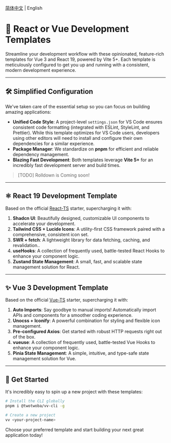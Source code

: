 [简体中文](README.zh-CN.md) | English

# 🚀 React or Vue Development Templates

Streamline your development workflow with these opinionated, feature-rich templates for Vue 3 and React 19, powered by Vite 5+. Each template is meticulously configured to get you up and running with a consistent, modern development experience.

---

## 🛠️ Simplified Configuration

We've taken care of the essential setup so you can focus on building amazing applications:

-   **Unified Code Style**: A project-level `settings.json` for VS Code ensures consistent code formatting (integrated with ESLint, StyleLint, and Prettier). While this template optimizes for VS Code users, developers using other editors will need to install and configure their own dependencies for a similar experience.
-   **Package Manager**: We standardize on **pnpm** for efficient and reliable dependency management.
-   **Blazing Fast Development**: Both templates leverage **Vite 5+** for an incredibly fast development server and build times.

> [TODO] Rolldown is Coming soon!

---

## ⚛️ React 19 Development Template

Based on the official [React-TS](https://github.com/vitejs/vite/tree/main/packages/create-vite/template-react-ts) starter, supercharging it with:

1.  **Shadcn UI**: Beautifully designed, customizable UI components to accelerate your development.
2.  **Tailwind CSS + Lucide Icons**: A utility-first CSS framework paired with a comprehensive, consistent icon set.
3.  **SWR + fetch**: A lightweight library for data fetching, caching, and revalidation..
4.  **useHooks**: A collection of frequently used, battle-tested React Hooks to enhance your component logic.
5.  **Zustand State Management**: A small, fast, and scalable state management solution for React.

---

## ✨ Vue 3 Development Template

Based on the official [Vue-TS](https://github.com/vitejs/vite/tree/main/packages/create-vite/template-vue-ts) starter, supercharging it with:

1.  **Auto Imports**: Say goodbye to manual imports! Automatically import APIs and components for a smoother coding experience.
2.  **Unocss + Iconify**: A powerful combination for styling and flexible icon management.
3.  **Pre-configured Axios**: Get started with robust HTTP requests right out of the box.
4.  **vueuse**: A collection of frequently used, battle-tested Vue Hooks to enhance your component logic.
5.  **Pinia State Management**: A simple, intuitive, and type-safe state management solution for Vue.

---

## 🚀 Get Started

It's incredibly easy to spin up a new project with these templates:

```bash
# Install the CLI globally
pnpm i @twotwoba/vv-cli -g

# Create a new project
vv <your-project-name>
```

Choose your preferred template and start building your next great application today!
